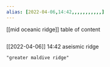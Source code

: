 ```yaml
---
alias: [2022-04-06,14:42,,,,,,,,,,,]
---
```

[[mid oceanic ridge]]
table of content
```toc
```

[[2022-04-06]] 14:42
aseismic ridge
```query
"greater maldive ridge"
```
